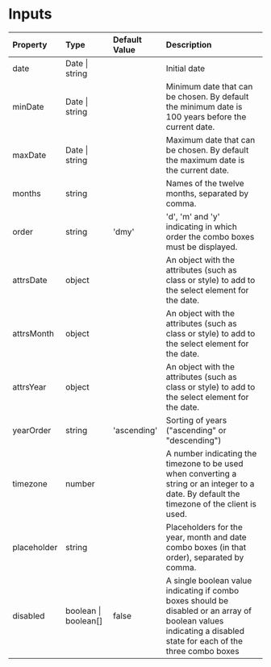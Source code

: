 # Inputs

| Property        | Type        | Default Value | Description                                                                                                     |
|:----------------|:------------|:--------------|:----------------------------------------------------------------------------------------------------------------|
| date         | Date &#124; string    |  | Initial date |
| minDate         | Date &#124; string  |               | Minimum date that can be chosen. By default the minimum date is 100 years before the current date.
| maxDate         | Date &#124; string  |               | Maximum date that can be chosen. By default the maximum date is the current date.
| months          | string      |               | Names of the twelve months, separated by comma.
| order    | string      | 'dmy'   | 'd', 'm' and 'y' indicating in which order the combo boxes must be displayed. 
| attrsDate      | object     | | An object with the attributes (such as class or style) to add to the select element for the date.
| attrsMonth      | object     | | An object with the attributes (such as class or style) to add to the select element for the date.
| attrsYear      | object     | | An object with the attributes (such as class or style) to add to the select element for the date.
| yearOrder        | string     | 'ascending'         | Sorting of years ("ascending" or "descending")
| timezone        | number     | | A number indicating the timezone to be used when converting a string or an integer to a date. By default the timezone of the client is used.
| placeholder        | string     | | Placeholders for the year, month and date combo boxes (in that order), separated by comma.
| disabled        | boolean &#124; boolean[] | false | A single boolean value indicating if combo boxes should be disabled or an array of boolean values indicating a disabled state for each of the three combo boxes

